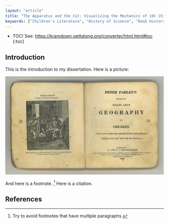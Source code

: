 ```yaml
---
layout: "article"
title: "The Apparatus and the Cut: Visualizing the Mechanics of 19C Children's Literature"
keywords: ["Children's Literature", "History of Science", "Book History"]
---
```


* TOC! See: https://kramdown.gettalong.org/converter/html.html#toc
{:toc}

Introduction
------------

This is the introduction to my dissertation. Here is a picture:

![Method of telling about geography](img/parley-geography.jpg)

And here is a footnote. [^0] Here is a citation. 


<!-- kramdown will do notes in order of appearance; anchors are arbitrary -->
References
----------

[^0]: Try to avoid footnotes that have multiple paragraphs.
